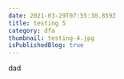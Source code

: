 ```yaml
---
date: 2021-03-29T07:55:30.859Z
title: testing 5
category: dfa
thumbnail: testing-4.jpg
isPublishedBlog: true
---
```

dad